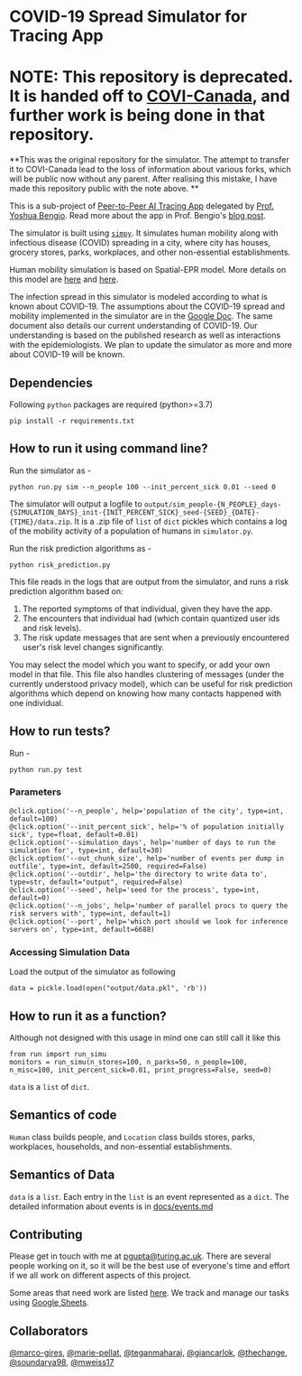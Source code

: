 # COVID-19 Spread Simulator for Tracing App
# **NOTE: This repository is deprecated. It is handed off to [COVI-Canada](!https://github.com/Covi-Canada), and further work is being done in that repository.**

**This was the original repository for the simulator. The attempt to transfer it to COVI-Canada lead to the loss of information about various forks, which will be public now without any parent. After realising this mistake, I have made this repository public with the note above. ** 


This is a sub-project of [Peer-to-Peer AI Tracing App](https://mila.quebec/en/peer-to-peer-ai-tracing-of-covid-19/) delegated by [Prof. Yoshua Bengio](https://yoshuabengio.org/). Read more about the app in Prof. Bengio's [blog post](https://yoshuabengio.org/2020/03/23/peer-to-peer-ai-tracing-of-covid-19/).

The simulator is built using [`simpy`](!https://simpy.readthedocs.io/en/latest/simpy_intro/index.html).
It simulates human mobility along with infectious disease (COVID) spreading in a city, where city has houses, grocery stores, parks, workplaces, and other non-essential establishments.

Human mobility simulation is based on Spatial-EPR model. More details on this model are [here](https://www.nature.com/articles/ncomms9166) and [here](https://www.nature.com/articles/nphys1760).

The infection spread in this simulator is modeled according to what is known about COVID-19.
The assumptions about the COVID-19 spread and mobility implemented in the simulator are in the [Google Doc](https://docs.google.com/document/d/1jn8dOXgmVRX62Ux-jBSuReayATrzrd5XZS2LJuQ2hLs/edit?usp=sharing).
The same document also details our current understanding of COVID-19.
Our understanding is based on the published research as well as interactions with the epidemiologists.
We plan to update the simulator as more and more about COVID-19 will be known.


## Dependencies
Following `python` packages are required (python>=3.7)
```
pip install -r requirements.txt
```

## How to run it using command line?
Run the simulator as -
```
python run.py sim --n_people 100 --init_percent_sick 0.01 --seed 0
```

The simulator will output a logfile to `output/sim_people-{N_PEOPLE}_days-{SIMULATION_DAYS}_init-{INIT_PERCENT_SICK}_seed-{SEED}_{DATE}-{TIME}/data.zip`. It is a .zip file of `list` of `dict` pickles which contains a log of the mobility activity of a population of humans in `simulator.py`.

Run the risk prediction algorithms as -
```
python risk_prediction.py
```
This file reads in the logs that are output from the simulator, and runs a risk prediction algorithm based on: 
 1) The reported symptoms of that individual, given they have the app.
 2) The encounters that individual had (which contain quantized user ids and risk levels).
 3) The risk update messages that are sent when a previously encountered user's risk level changes significantly.
 
You may select the model which you want to specify, or add your own model in that file. 
This file also handles clustering of messages (under the currently understood privacy model), which can be useful for risk prediction algorithms which 
depend on knowing how many contacts happened with one individual.

## How to run tests?
Run -
```
python run.py test
```

### Parameters

```
@click.option('--n_people', help='population of the city', type=int, default=100)
@click.option('--init_percent_sick', help='% of population initially sick', type=float, default=0.01)
@click.option('--simulation_days', help='number of days to run the simulation for', type=int, default=30)
@click.option('--out_chunk_size', help='number of events per dump in outfile', type=int, default=2500, required=False)
@click.option('--outdir', help='the directory to write data to', type=str, default="output", required=False)
@click.option('--seed', help='seed for the process', type=int, default=0)
@click.option('--n_jobs', help='number of parallel procs to query the risk servers with', type=int, default=1)
@click.option('--port', help='which port should we look for inference servers on', type=int, default=6688)
```

### Accessing Simulation Data
Load the output of the simulator as following
```
data = pickle.load(open("output/data.pkl", 'rb'))
```

## How to run it as a function?
Although not designed with this usage in mind one can still call it like this
```
from run import run_simu
monitors = run_simu(n_stores=100, n_parks=50, n_people=100, n_misc=100, init_percent_sick=0.01, print_progress=False, seed=0)
```

`data` is a `list` of `dict`.

## Semantics of code
`Human` class builds people, and `Location` class builds stores, parks, workplaces, households, and non-essential establishments.

## Semantics of Data
`data` is a `list`. Each entry in the `list` is an event represented as a `dict`.
The detailed information about events is in [docs/events.md](docs/events.md)

## Contributing
Please get in touch with me at [pgupta@turing.ac.uk](pgupta@turing.ac.uk). There are several people working on it, so it will be the best use of everyone's time and effort if we all work on different aspects of this project.

Some areas that need work are listed [here](docs/CONTRIBUTING.md). We track and manage our tasks using [Google Sheets](https://docs.google.com/spreadsheets/d/11t1T66AAVeR6P341nZYP1qwLdvhCkU_EwFwUkyLziLQ/edit?usp=sharing).

## Collaborators
[@marco-gires](https://github.com/marco-gires), [@marie-pellat](https://github.com/mariepellat), [@teganmaharaj](https://github.com/teganmaharaj), [@giancarlok](https://github.com/giancarlok), [@thechange](https://github.com/thechange), [@soundarya98](https://github.com/soundarya98), [@mweiss17](https://github.com/mweiss17)
